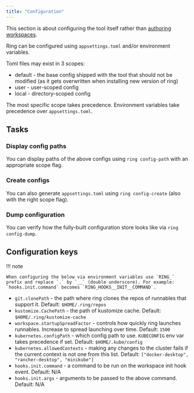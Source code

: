 ```yaml
---
title: "Configuration"
---
```


This section is about configuring the tool itself rather than [authoring workspaces](authoring-workspaces.md).

Ring can be configured using `appsettings.toml` and/or environment variables.

Toml files may exist in 3 scopes:

- default - the base config shipped with the tool that should not be modified (as it gets overwritten when installing new version of ring) 
- user - user-scoped config
- local - directory-scoped config

The most specific scope takes precedence. Environment variables take precedence over `appsettings.toml`.

## Tasks

### Display config paths
 
You can display paths of the above configs using `ring config-path` with an appropriate scope flag.

### Create configs

You can also generate `appsettings.toml` using `ring config-create` (also with the right scope flag).

### Dump configuration

You can verify how the fully-built configuration store looks like via `ring config-dump`.

## Configuration keys

!!! note

    When configuring the below via environment variables use `RING_` prefix and replace `.` by `__` (double underscore). For example:
    `hooks.init.command` becomes `RING_HOOKS__INIT__COMMAND`.

* `git.clonePath` - the path where ring clones the repos of runnables that support it. Default: `$HOME/.ring/repos`
* `kustomize.CachePath` - the path of kustomize cache. Default: `$HOME/.ring/kustomize-cache`
* `workspace.startupSpreadFactor` - controls how quickly ring launches runnables. Increase to spread launching over time. Default: `1500`
* `kubernetes.configPath` - which config path to use. `KUBECONFIG` env var takes precedence if set. Default: `$HOME/.kube/config`
* `kubernetes.allowedContexts` - making any changes to the cluster fails if the current context is not one from this list. Default: `["docker-desktop", "rancher-desktop", "minikube"]`
* `hooks.init.command` - a command to be run on the workspace init hook event. Default: N/A
* `hooks.init.args` - arguments to be passed to the above command. Default: N/A
